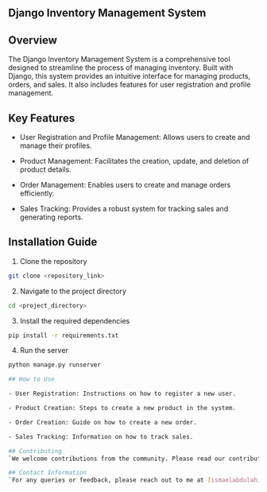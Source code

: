## Django Inventory Management System


## Overview

The Django Inventory Management System is a comprehensive tool designed to streamline the process of managing inventory. Built with Django, this system provides an intuitive interface for managing products, orders, and sales. It also includes features for user registration and profile management.

## Key Features

- User Registration and Profile Management: Allows users to create and manage their profiles.

- Product Management: Facilitates the creation, update, and deletion of product details.

- Order Management: Enables users to create and manage orders efficiently.

- Sales Tracking: Provides a robust system for tracking sales and generating reports.

## Installation Guide

1. Clone the repository
```bash
git clone <repository_link>
```
2. Navigate to the project directory
```bash
cd <project_directory>
```
3. Install the required dependencies
```bash
pip install -r requirements.txt
```
4. Run the server
```bash
python manage.py runserver

## How to Use

- User Registration: Instructions on how to register a new user.

- Product Creation: Steps to create a new product in the system.

- Order Creation: Guide on how to create a new order.

- Sales Tracking: Information on how to track sales.

## Contributing
`We welcome contributions from the community. Please read our contributing guide for more information.`

## Contact Information
`For any queries or feedback, please reach out to me at [ismaelabdulahi1@gmail.com].`
